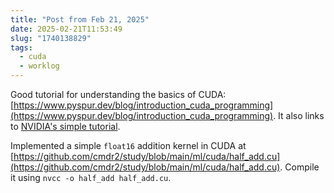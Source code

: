 ```yaml
---
title: "Post from Feb 21, 2025"
date: 2025-02-21T11:53:49
slug: "1740138829"
tags:
  - cuda
  - worklog
---
```

Good tutorial for understanding the basics of CUDA: [https://www.pyspur.dev/blog/introduction_cuda_programming](https://www.pyspur.dev/blog/introduction_cuda_programming). It also links to [NVIDIA's simple tutorial](https://developer.nvidia.com/blog/even-easier-introduction-cuda/).

Implemented a simple `float16` addition kernel in CUDA at [https://github.com/cmdr2/study/blob/main/ml/cuda/half_add.cu](https://github.com/cmdr2/study/blob/main/ml/cuda/half_add.cu). Compile it using `nvcc -o half_add half_add.cu`.